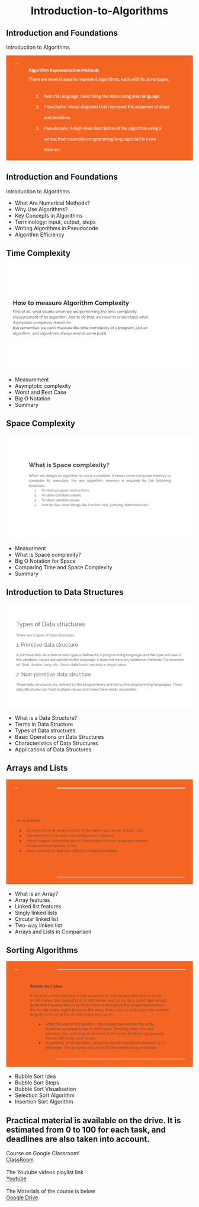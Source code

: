 <h1 align="center">Introduction-to-Algorithms</h1>

## Introduction and Foundations
Introduction to Algorithms

![img1](https://github.com/eliza-ttt/Introduction-to-Algorithms/blob/main/1144.png?raw=true)<br>


## Introduction and Foundations
Introduction to Algorithms<br>
- What Are Numerical Methods?<br>
- Why Use Algorithms?<br>
- Key Concepts in Algorithms<br>
- Terminology: input, output, steps<br>
- Writing Algorithms in Pseudocode<br>
- Algorithm Efficiency<br>

## Time Complexity
![img1](https://github.com/eliza-ttt/Introduction-to-Algorithms/blob/main/1414.png?raw=true)<br>


- Measurement<br>
- Asymptotic complexity<br>
- Worst and Best Case<br>
- Big O Notation<br>
- Summary<br>

## Space Complexity

![img1](https://github.com/eliza-ttt/Introduction-to-Algorithms/blob/main/1133.png?raw=true)<br>

- Measurment<br>
- What is Space complexity?<br>
- Big O Notation for Space<br>
- Comparing Time and Space Complexity<br>
- Summary<br>

## Introduction to Data Structures<br>
![img1](https://github.com/eliza-ttt/Introduction-to-Algorithms/blob/main/1313.png?raw=true)<br>


- What is a Data Structure?<br>
- Terms in Data Structure<br>
- Types of Data structures<br>
- Basic Operations on Data Structures<br>
- Characteristics of Data Structures<br>
- Applications of Data Structures<br>

## Arrays and Lists<br>
![img1](https://github.com/eliza-ttt/Introduction-to-Algorithms/blob/main/1212.png?raw=true)<br>


- What is an Array?<br>
- Array features<br>
- Linked list features<br>
- Singly linked lists<br>
- Circular linked list<br>
- Two-way linked list<br>
- Arrays and Lists in Comparison<br>

## Sorting Algorithms<br>
![img1](https://github.com/eliza-ttt/Introduction-to-Algorithms/blob/main/1122.png?raw=true)<br>


- Bubble Sort Idea<br>
- Bubble Sort Steps<br>
- Bubble Sort Visualisation<br>
- Selection Sort Algorithm<br>
- Insertion Sort Algorithm<br>

## Practical material is available on the drive. It is estimated from 0 to 100 for each task, and deadlines are also taken into account.<br>


Course on Google Classroom!
<br>
[ClassRoom](https://classroom.google.com/c/Njk0MDMzNTA1Mzkx?cjc=iiuqhew)
<br>
<br>
The Youtube videos playlist link
<br>
[Youtube](https://www.youtube.com/playlist?list=PL2qSnIaJRkKvE15ceSxo2t7-6I9Lz_n9u)
<br>
<br>
The Materials of the course is below
<br>
[Google Drive](https://drive.google.com/drive/folders/1hDRyMah-7_V8Mx8GsZWbzwl_Qh4rCz24?usp=sharing)
